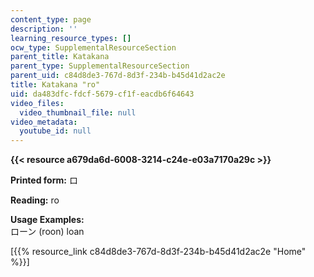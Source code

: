 ```yaml
---
content_type: page
description: ''
learning_resource_types: []
ocw_type: SupplementalResourceSection
parent_title: Katakana
parent_type: SupplementalResourceSection
parent_uid: c84d8de3-767d-8d3f-234b-b45d41d2ac2e
title: Katakana "ro"
uid: da483dfc-fdcf-5679-cf1f-eacdb6f64643
video_files:
  video_thumbnail_file: null
video_metadata:
  youtube_id: null
---
```


**{{< resource a679da6d-6008-3214-c24e-e03a7170a29c >}}**

**Printed form:** ロ

**Reading:** ro

**Usage Examples:**  
ローン (roon) loan

\[{{% resource_link c84d8de3-767d-8d3f-234b-b45d41d2ac2e "Home" %}}\]